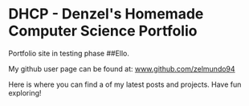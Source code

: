 # DHCP - Denzel's Homemade Computer Science Portfolio
Portfolio site in testing phase
##Ello.

My github user page can be found at: www.github.com/zelmundo94

Here is where you can find a of my latest posts and projects. Have fun exploring!
